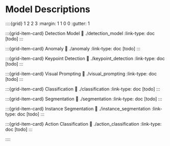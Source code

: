 # Model Descriptions

::::{grid} 1 2 2 3
:margin: 1 1 0 0
:gutter: 1

:::{grid-item-card} Detection Model
:link: ./detection_model
:link-type: doc
[todo]
:::

:::{grid-item-card} Anomaly
:link: ./anomaly
:link-type: doc
[todo]
:::

:::{grid-item-card} Keypoint Detection
:link: ./keypoint_detection
:link-type: doc
[todo]
:::

:::{grid-item-card} Visual Prompting
:link: ./visual_prompting
:link-type: doc
[todo]
:::

:::{grid-item-card} Classification
:link: ./classification
:link-type: doc
[todo]
:::

:::{grid-item-card} Segmentation
:link: ./segmentation
:link-type: doc
[todo]
:::

:::{grid-item-card} Instance Segmentation
:link: ./instance_segmentation
:link-type: doc
[todo]
:::

:::{grid-item-card} Action Classification
:link: ./action_classification
:link-type: doc
[todo]
:::

::::
